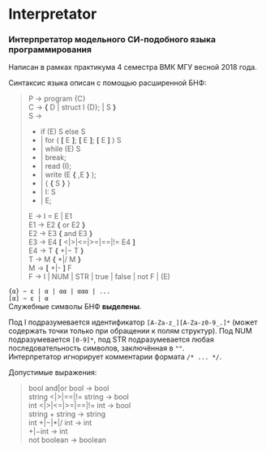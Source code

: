 # Interpretator

### Интерпретатор модельного СИ-подобного языка программирования ###

Написан в рамках практикума 4 семестра ВМК МГУ весной 2018 года.

Синтаксис языка описан с помощью расширенной БНФ:
> P -> program {C}  
> C -> **{** D | struct I {D}; | S **}**  
> S ->
> * if (E) S else S
> * | for ( **[** E **]**; **[** E **]**; **[** E **]** ) S
> * | while (E) S
> * | break;
> * | read (I);
> * | write (E **{** ,E **}** );
> * | { **{** S **}** }
> * | I: S
> * | E;
> 
> E -> I = E | E1  
> E1 -> E2 **{** or E2 **}**  
> E2 -> E3 **{** and E3 **}**  
> E3 -> E4 **[** <|>|<=|>=|==|!= E4 **]**  
> E4 -> T **{** +|− T **}**  
> T -> M **{** *|/ M **}**  
> M -> **[** +|- **]** F  
> F -> I | NUM | STR | true | false | not F | (E)

`{α} ~ ε | α | αα | ααα | ...`  
`[α] ~ ε | α`  
Служебные символы БНФ **выделены**.

Под I подразумевается идентификатор `[A-Za-z_][A-Za-z0-9_.]*` (может содержать точки только при обращении к полям структур). Под NUM подразумевается `[0-9]*`, под STR подразумевается любая последовательность символов, заключённая в `""`.  
Интерпретатор игнорирует комментарии формата `/* ... */`.

Допустимые выражения:

> bool and|or bool -> bool  
> string <|>|==|!= string -> bool  
> int <|>|<=|>=|==|!= int -> bool  
> string + string -> string  
> int +|−|*|/ int -> int  
> +|−int -> int  
> not boolean -> boolean  
